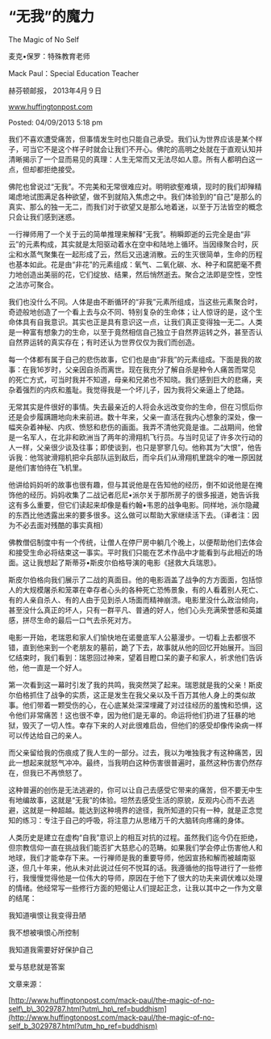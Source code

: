 # “无我”的魔力

The Magic of No Self

麦克•保罗：特殊教育老师

Mack Paul：Special Education Teacher

赫芬顿邮报， 2013年4月９日

www.huffingtonpost.com

Posted: 04/09/2013 5:18 pm

我们不喜欢遭受痛苦，但事情发生时也只能自己承受。我们认为世界应该是某个样子，可当它不是这个样子时就会让我们不开心。佛陀的高明之处就在于直观认知并清晰揭示了一个显而易见的真理：人生无常而又无法尽如人意。所有人都明白这一点，但却都拒绝接受。

佛陀也曾说过“无我”。不完美和无常很难应对。明明欲壑难填，现时的我们却殚精竭虑地试图满足各种欲望，做不到就陷入焦虑之中。我们体验到的“自己”是那么的真实、那么的独一无二，而我们对于欲望又是那么地着迷，以至于万法皆空的概念只会让我们感到迷惑。

一行禅师用了一个关于云的简单推理来解释“无我”。稍瞬即逝的云完全是由“非云”的元素构成，其实就是太阳驱动着水在空中和陆地上循环。当因缘聚合时，灰尘和水蒸气聚集在一起形成了云，然后又迅速消散。云的生灭很简单，生命的历程也基本如此。花是由“非花”的元素组成：氧气、二氧化碳、水、种子和腐肥毫不费力地创造出美丽的花，它们绽放、结果，然后悄然逝去。聚合之法即是空性，空性之法亦可聚合。

我们也没什么不同。人体是由不断循环的“非我”元素所组成，当这些元素聚合时，奇迹般地创造了一个看上去与众不同、特别复杂的生命体；让人惊讶的是，这个生命体具有自我意识。其实也正是具有意识这一点，让我们真正变得独一无二。人类是一种富有想象力的生命，以至于竟然相信自己独立于自然界运转之外，甚至否认自然界运转的真实存在；有时还认为世界仅仅为我们而创造。

每一个体都有属于自己的悲伤故事，它们也是由“非我”的元素组成。下面是我的故事：在我16岁时，父亲因自杀而离世。现在我充分了解自杀是种令人痛苦而常见的死亡方式，可当时我并不知道，母亲和兄弟也不知晓。我们感到巨大的悲痛，夹杂着强烈的内疚和羞耻。我觉得我是一个坏儿子，因为我将父亲逼上了绝路。

无常其实是件很好的事情。失去最亲近的人将会永远改变你的生命，但在习惯后你还是会步履蹒跚地向未来前进。数十年来，父亲一直活在我内心想象的深处，像一幅夹杂着神秘、内疚、愤怒和悲伤的画面。我弄不清他究竟是谁。二战期间，他曾是一名军人，在北非和欧洲当了两年的滑翔机飞行员。与当时见证了许多次行动的人一样，父亲很少谈及往事；即使谈到，也只是寥寥几句。他称其为“大恨”，他告诉我：他驾驶滑翔机把伞兵部队运到敌后，而伞兵们从滑翔机里跳伞的唯一原因就是他们害怕待在飞机里。

他讲给妈妈听的故事也很有趣，但与其说他是在告知他的经历，倒不如说他是在掩饰他的经历。妈妈收集了二战记者厄尼•派尔关于那所房子的很多报道，她告诉我这有多么重要，但它们读起来却像是看约翰•韦恩的战争电影。同样地，派尔隐藏的东西比他透露出来的要多很多。这么做可以帮助大家继续活下去。（译者注：因为不必去面对残酷的事实真相）

佛教僧侣制度中有一个传统，让僧人在停尸房中躺几个晚上，以便帮助他们去体会和接受生命必将结束这一事实。平时我们只能在艺术作品中才能看到与此相近的场面。这让我想起了斯蒂芬•斯皮尔伯格导演的电影《拯救大兵瑞恩》。

斯皮尔伯格向我们展示了二战的真面目。他的电影涵盖了战争的方方面面，包括惊人的大规模屠杀和笼罩在幸存者心头的各种死亡恐怖景象，有的人看着别人死亡、有的人亲自杀人、有的人由于见到杀人场面而精神崩溃。电影里没什么政治倾向，甚至没什么真正的坏人，只有一群平凡、普通的好人，他们心头充满荣誉感和英雄感，拼尽生命的最后一口气去杀死对方。

电影一开始，老瑞恩和家人们愉快地在诺曼底军人公墓漫步。一切看上去都很不错，直到他来到一个老朋友的墓前，跪了下去，故事就从他的回忆开始展开。当回忆结束时，我们看到：瑞恩回过神来，望着目瞪口呆的妻子和家人，祈求他们告诉他，他一直是一个好人。

第一次看到这一幕时引发了我的共鸣，我突然哭了起来。瑞恩就是我的父亲！斯皮尔伯格抓住了战争的实质，这正是发生在我父亲以及千百万其他人身上的类似故事。他们带着一颗受伤的心，在心底某处深深埋藏了对过往经历的羞愧和恐惧，这令他们非常痛苦！这也很不幸，因为他们是无辜的。命运将他们扔进了狂暴的地狱，毁灭了一切人性。幸存下来的人对此很难启齿，但他们的感受却像传染病一样可以传达给自己的亲人。

而父亲留给我的伤痕成了我人生的一部分。过去，我以为唯独我才有这种痛苦，因此一想起来就怒气冲冲。最终，当我明白这种伤害很普遍时，虽然这种伤害仍然存在，但我已不再愤怒了。

这种普遍的创伤是无法逃避的，你可以让自己去感受它带来的痛苦，但不要无中生有地编故事，这就是“无我”的体验。坦然去感受生活的原貌，反观内心而不去逃避，这就是一种超越。能达到这种境界的途径，我所知道的只有一种，就是正念觉知的练习：专注于自己的呼吸，将注意力从思绪万千的大脑转向疼痛的身体。

人类历史是建立在虚构“自我”意识上的相互对抗的过程。虽然我们迄今仍在拒绝，但宗教信仰一直在挑战我们能否扩大慈悲心的范畴。如果我们学会停止伤害他人和地球，我们才能幸存下来。一行禅师是我的重要导师，他因宣扬和解而被越南驱逐，但几十年来，他从未对此说过任何不悦耳的话。我遵循他的指导进行了一些修行，我慢慢觉得他是一位伟大的导师，原因在于他下了很大的功夫来调伏难以处理的情绪。他经常写一些修行方面的短偈让人们提起正念，让我以其中之一作为文章的结尾：

我知道嗔恨让我变得丑陋

我不想被嗔恨心所控制

我知道我需要好好保护自己

爱与慈悲就是答案

文章来源：

[http://www.huffingtonpost.com/mack-paul/the-magic-of-no-self\_b\_3029787.html?utm\_hp\_ref=buddhism](http://www.huffingtonpost.com/mack-paul/the-magic-of-no-self_b_3029787.html?utm_hp_ref=buddhism)

